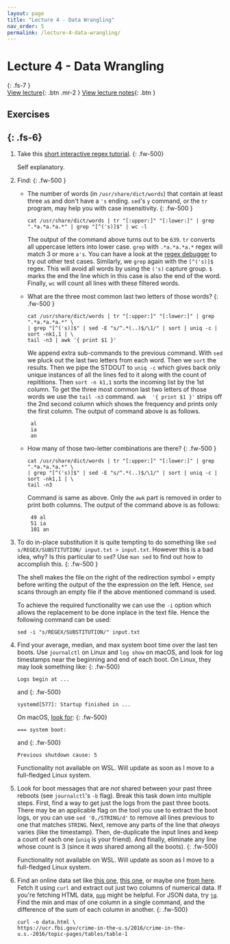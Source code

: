 ```yaml
---
layout: page
title: "Lecture 4 - Data Wrangling"
nav_order: 5
permalink: /lecture-4-data-wrangling/
---
```

# Lecture 4 - Data Wrangling
{: .fs-7 }
\
[View lecture](https://www.youtube.com/watch?v=sz_dsktIjt4){: .btn .mr-2 }
[View lecture notes](https://missing.csail.mit.edu/2020/data-wrangling/){: .btn }

## Exercises
{: .fs-6}
---
1. Take this [short interactive regex tutorial](https://regexone.com/).
   {: .fw-500}
   
   Self explanatory.

1. Find:
   {: .fw-500 }

	 - The number of words (in `/usr/share/dict/words`) that contain at
	   least three `a`s and don't have a `'s` ending. `sed`'s `y` command, or
	   the `tr` program, may help you with case insensitivity. 
	   {: .fw-500 }

	   ```shell
	   cat /usr/share/dict/words | tr "[:upper:]" "[:lower:]" | grep ".*a.*a.*a.*" | grep "[^('s)]$" | wc -l
	   ```
	   The output of the command above turns out to be `639`. `tr` converts all uppercase letters into lower case. `grep` with `.*a.*a.*a.*` regex will 
	   match 3 or more `a's`. You can have a look at the [regex debugger](https://regex101.com/r/ZTcnFt/1/) to try out other test cases. Similarly, we 
	   `grep` again with the `[^('s)]$` regex.  This will avoid all words by using the `('s)` capture group. `$` marks the end the line which in this 
	   case is also the end of the word. Finally, `wc` will count all lines with these filtered words. 

	 - What are the three most common last two letters of those words? 
	   {: .fw-500 }
	 
	   ```shell
	   cat /usr/share/dict/words | tr "[:upper:]" "[:lower:]" | grep ".*a.*a.*a.*" \
	   | grep "[^('s)]$" | sed -E "s/^.*(..)$/\1/" | sort | uniq -c | sort -nk1,1 | \
	   tail -n3 | awk '{ print $1 }'
	   ```
	   We append extra sub-commands to the previous command. With `sed` we pluck out the last two letters from each word. Then we `sort` the results. Then 
	   we pipe the STDOUT to `uniq -c` which gives back only unique instances of all the lines fed to it along with the count of repititions. Then `sort -n
	   k1,1` sorts the incoming list by the 1st column. To get the three most common last two letters of those words we use the `tail -n3` command. `awk 
	   '{ print $1 }'` strips off the 2nd second column which shows the frequency and prints only the first column. The output of command above is as 
	   follows.
	   ```shell
	    al
	    ia
	    an 
	   ``` 

	 - How many of those two-letter combinations are there? 
	   {: .fw-500 }

	   ```shell
	   cat /usr/share/dict/words | tr "[:upper:]" "[:lower:]" | grep ".*a.*a.*a.*" \
	   | grep "[^('s)]$" | sed -E "s/^.*(..)$/\1/" | sort | uniq -c | sort -nk1,1 | \
	   tail -n3
	   ```
	   Command is same as above. Only the `awk` part is removed in order to print both columns. The output of the command above is as follows:

	   ```shell
	    49 al
	    51 ia
	    101 an 
	   ``` 

1. To do in-place substitution it is quite tempting to do something like
   `sed s/REGEX/SUBSTITUTION/ input.txt > input.txt`. However this is a
   bad idea, why? Is this particular to `sed`? Use `man sed` to find out
   how to accomplish this. 
   {: .fw-500 }
   
   The shell makes the file on the right of the redirection symbol `>` empty before writing the output of the the expression on the left. Hence,
   `sed` scans through an empty file if the above mentioned command is used.

   To achieve the required functionality we can use the `-i` option which allows the replacement to be done inplace in the text file. Hence the
   following command can be used:
   ```shell
   sed -i "s/REGEX/SUBSTITUTION/" input.txt
   ```
4. Find your average, median, and max system boot time over the last ten
   boots. Use `journalctl` on Linux and `log show` on macOS, and look
   for log timestamps near the beginning and end of each boot. On Linux,
   they may look something like:
   {: .fw-500}

   ```
   Logs begin at ...
   ```
   and
   {: .fw-500}
   ```
   systemd[577]: Startup finished in ...
   ```
   On macOS, [look
   for](https://eclecticlight.co/2018/03/21/macos-unified-log-3-finding-your-way/):
   {: .fw-500}
   ```
   === system boot:
   ```
   and
   {: .fw-500}
   ```
   Previous shutdown cause: 5
   ``` 
   Functionality not available on WSL. Will update as soon as I move to a full-fledged Linux system.

1. Look for boot messages that are _not_ shared between your past three
   reboots (see `journalctl`'s `-b` flag). Break this task down into
   multiple steps. First, find a way to get just the logs from the past
   three boots. There may be an applicable flag on the tool you use to
   extract the boot logs, or you can use `sed '0,/STRING/d'` to remove
   all lines previous to one that matches `STRING`. Next, remove any
   parts of the line that _always_ varies (like the timestamp). Then,
   de-duplicate the input lines and keep a count of each one (`uniq` is
   your friend). And finally, eliminate any line whose count is 3 (since
   it _was_ shared among all the boots).
   {: .fw-500}

   Functionality not available on WSL. Will update as soon as I move to a full-fledged Linux system.

6. Find an online data set like [this
   one](https://stats.wikimedia.org/EN/TablesWikipediaZZ.htm), [this
   one](https://ucr.fbi.gov/crime-in-the-u.s/2016/crime-in-the-u.s.-2016/topic-pages/tables/table-1),
   or maybe one [from
   here](https://www.springboard.com/blog/free-public-data-sets-data-science-project/).
   Fetch it using `curl` and extract out just two columns of numerical
   data. If you're fetching HTML data,
   [`pup`](https://github.com/EricChiang/pup) might be helpful. For JSON
   data, try [`jq`](https://stedolan.github.io/jq/). Find the min and
   max of one column in a single command, and the difference of the sum
   of each column in another. 
   {: .fw-500}

   ```shell
   curl -o data.html \
   https://ucr.fbi.gov/crime-in-the-u.s/2016/crime-in-the-u.s.-2016/topic-pages/tables/table-1
   ```
